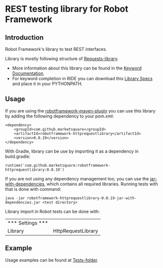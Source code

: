 # REST testing library for Robot Framework
Introduction
------------
Robot Framework's library to test REST interfaces.

Library is mostly following structure of [Requests-library](https://github.com/bulkan/robotframework-requests).

* More information about this library can be found in the
  [Keyword Documentation](https://repo1.maven.org/maven2/com/github/marketsquare/robotframework-httprequestlibrary/0.0.19/robotframework-httprequestlibrary-0.0.19.html).
* For keyword completion in RIDE you can download this
  [Library Specs](https://repo1.maven.org/maven2/com/github/marketsquare/robotframework-httprequestlibrary/0.0.19/robotframework-httprequestlibrary-0.0.19.xml)
  and place it in your PYTHONPATH.

Usage
-----
If you are using the [robotframework-maven-plugin](http://robotframework.org/MavenPlugin/) you can
use this library by adding the following dependency to 
your pom.xml:

    <dependency>
        <groupId>com.github.marketsquare</groupId>
        <artifactId>robotframework-httprequestlibrary</artifactId>
        <version>0.0.19</version>
    </dependency>
    
With Gradle, library can be use by importing it as a dependency in build.gradle:

    runtime('com.github.marketsquare:robotframework-httprequestlibrary:0.0.19')
    
If you are not using any dependency management too, you can use the
[jar-with-dependencies](https://repo1.maven.org/maven2/com/github/marketsquare/robotframework-httprequestlibrary/0.0.19/robotframework-httprequestlibrary-0.0.19-jar-with-dependencies.jar),
which contains all required libraries. Running tests with that is done with command:
    
    java -jar robotframework-httprequestlibrary-0.0.19-jar-with-dependencies.jar <test directory> 

Library import in Robot tests can be done with:

|                    |                                 |
| ----------------   | ------------------------------- | 
| *** Settings ***   |                                 |                 
| Library            | HttpRequestLibrary              |   
   
Example
-------
Usage examples can be found at [Tests-folder](/src/test/robotframework/acceptance).
